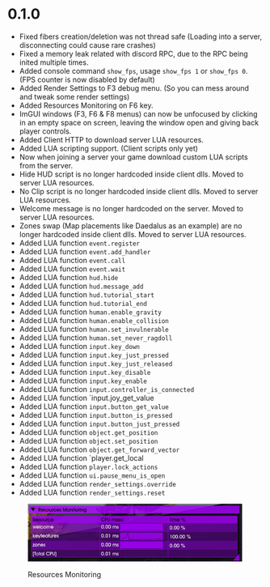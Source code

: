 # 0.1.0

* Fixed fibers creation/deletion was not thread safe (Loading into a server, disconnecting could cause rare crashes)
* Fixed a memory leak related with discord RPC, due to the RPC being inited multiple times.
* Added console command `show_fps`, usage `show_fps 1` or `show_fps 0`. (FPS counter is now disabled by default)
* Added Render Settings to F3 debug menu. (So you can mess around and tweak some render settings)
* Added Resources Monitoring on F6 key.
* ImGUI windows (F3, F6 & F8 menus) can now be unfocused by clicking in an empty space on screen, leaving the window open and giving back player controls.
* Added Client HTTP to download server LUA resources.
* Added LUA scripting support. (Client scripts only yet)
* Now when joining a server your game download custom LUA scripts from the server.
* Hide HUD script is no longer hardcoded inside client dlls. Moved to server LUA resources.
* No Clip script is no longer hardcoded inside client dlls. Moved to server LUA resources.
* Welcome message is no longer hardcoded on the server. Moved to server LUA resources.
* Zones swap (Map placements like Daedalus as an example) are no longer hardcoded inside client dlls. Moved to server LUA resources.
* Added LUA function `event.register`
* Added LUA function `event.add_handler`
* Added LUA function `event.call`
* Added LUA function `event.wait`
* Added LUA function `hud.hide`
* Added LUA function `hud.message_add`
* Added LUA function `hud.tutorial_start`
* Added LUA function `hud.tutorial_end`
* Added LUA function `human.enable_gravity`
* Added LUA function `human.enable_collision`
* Added LUA function `human.set_invulnerable`
* Added LUA function `human.set_never_ragdoll`
* Added LUA function `input.key_down`
* Added LUA function `input.key_just_pressed`
* Added LUA function `input.key_just_released`
* Added LUA function `input.key_disable`
* Added LUA function `input.key_enable`
* Added LUA function `input.controller_is_connected`
* Added LUA function \`input.joy\_get\_value
* Added LUA function `input.button_get_value`
* Added LUA function `input.button_is_pressed`
* Added LUA function `input.button_just_pressed`
* Added LUA function `object.get_position`
* Added LUA function `object.set_position`
* Added LUA function `object.get_forward_vector`
* Added LUA function \`player.get\_local
* Added LUA function `player.lock_actions`
* Added LUA function `ui.pause_menu_is_open`
* Added LUA function `render_settings.override`
* Added LUA function `render_settings.reset`

<figure><img src="../../../.gitbook/assets/image.png" alt=""><figcaption><p>Resources Monitoring</p></figcaption></figure>
